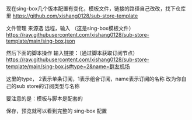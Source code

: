 现在sing-box几个版本配置有变化，模板文件，链接的路径自己改改，找下仓库里 https://github.com/xishang0128/sub-store-template

文件管理 来源选 远程，输入 （这是sing-box模板文件） https://raw.githubusercontent.com/xishang0128/sub-store-template/main/sing-box.json

然后下面的脚本操作 输入链接：（通过脚本获取订阅节点） https://raw.githubusercontent.com/xishang0128/sub-store-template/main/sing-box.js#type=2&name=群友机场

这里的type， 2表示单条订阅，1表示组合订阅，name表示订阅的名称 改为你自己的sub store的订阅类型与名称

要注意的是：模板与脚本是配套的

保存，预览就可以看到完整的 sing-box 配置
